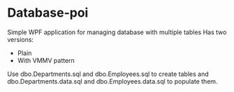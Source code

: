 # Database-poi
Simple WPF application for managing database with multiple tables 
Has two versions:
* Plain
* With VMMV pattern

Use dbo.Departments.sql and dbo.Employees.sql to create tables and dbo.Departments.data.sql and dbo.Employees.data.sql to populate them.
